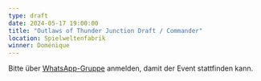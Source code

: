 ```yaml
---
type: draft
date: 2024-05-17 19:00:00
title: "Outlaws of Thunder Junction Draft / Commander"
location: Spielweltenfabrik
winner: Doménique
---
```


Bitte über [WhatsApp-Gruppe](https://chat.whatsapp.com/HQ7IINFrZB63esDNRqsIUw) anmelden, damit der Event stattfinden kann.
